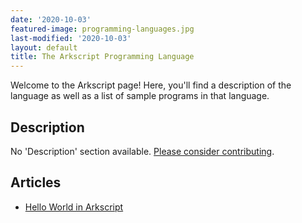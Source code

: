 ```yaml
---
date: '2020-10-03'
featured-image: programming-languages.jpg
last-modified: '2020-10-03'
layout: default
title: The Arkscript Programming Language
---
```


Welcome to the Arkscript page! Here, you'll find a description of the language as well as a list of sample programs in that language.

## Description

No 'Description' section available. [Please consider contributing](https://github.com/TheRenegadeCoder/sample-programs-website).

## Articles

- [Hello World in Arkscript](https://sampleprograms.io/projects/hello-world/arkscript)